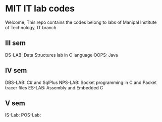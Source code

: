 # MIT IT lab codes

Welcome,
  This repo contains the codes belong to labs of Manipal Institute of Technology, IT branch

## III sem
  DS-LAB: Data Structures lab in C language
  OOPS: Java

## IV sem
  DBS-LAB: C# and SqlPlus 
  NPS-LAB: Socket programming in C and Packet tracer files
  ES-LAB: Assembly and Embedded C
## V sem
  IS-Lab:
  POS-Lab:
